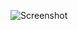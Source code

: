 ![Screenshot](https://raw.githubusercontent.com/Cryakl/Ultimate-RAT-Collection/refs/heads/main/CrashCool/Screenshot.png)
